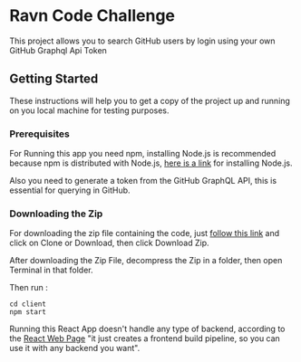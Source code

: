 # Ravn Code Challenge

This project allows you to search GitHub users by login using your own GitHub Graphql Api Token

## Getting Started

These instructions will help you to get a copy of the project up and running on you local machine for testing purposes.



### Prerequisites

For Running this app you need npm, installing Node.js is recommended because npm is distributed with Node.js, [here is a link](https://nodejs.org/en/download/) for installing Node.js.

Also you need to generate a token from the GitHub GraphQL API, this is essential for querying in GitHub.

### Downloading the Zip

For downloading the zip file containing the code, just [follow this link](https://github.com/jaimico159/RavenChallenge) and click on Clone or Download, then click Download Zip.

After downloading the Zip File, decompress the Zip in a folder, then open Terminal in that folder.

Then run :

```
cd client
npm start
``` 
Running this React App doesn't handle any type of backend, according to the [React Web Page](https://reactjs.org/docs/create-a-new-react-app.html#create-react-app) "it just creates a frontend build pipeline, so you can use it with any backend you want".
